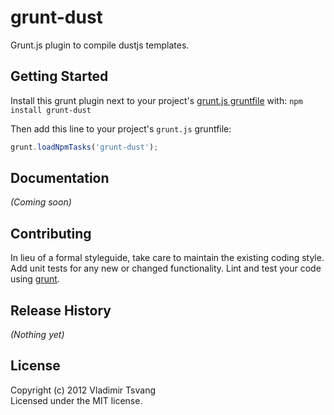 # grunt-dust

Grunt.js plugin to compile dustjs templates.

## Getting Started
Install this grunt plugin next to your project's [grunt.js gruntfile][getting_started] with: `npm install grunt-dust`

Then add this line to your project's `grunt.js` gruntfile:

```javascript
grunt.loadNpmTasks('grunt-dust');
```

[grunt]: https://github.com/cowboy/grunt
[getting_started]: https://github.com/cowboy/grunt/blob/master/docs/getting_started.md

## Documentation
_(Coming soon)_

## Contributing
In lieu of a formal styleguide, take care to maintain the existing coding style. Add unit tests for any new or changed functionality. Lint and test your code using [grunt][grunt].

## Release History
_(Nothing yet)_

## License
Copyright (c) 2012 Vladimir Tsvang  
Licensed under the MIT license.
